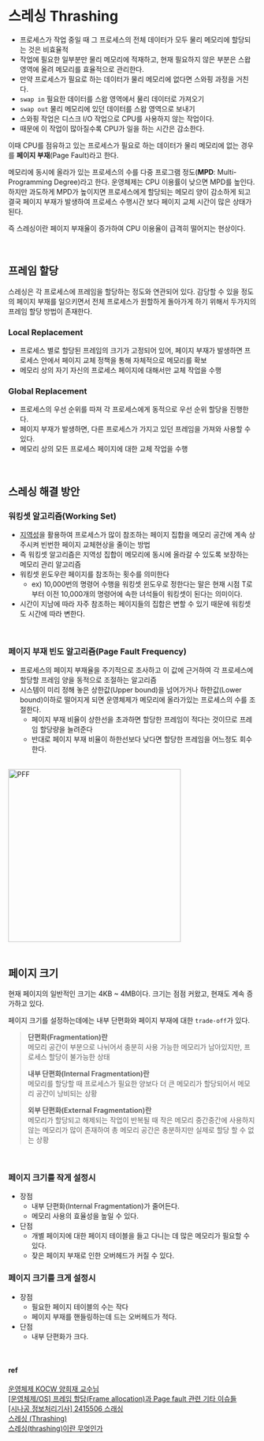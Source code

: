 # 스레싱 Thrashing

* 프로세스가 작업 중일 때 그 프로세스의 전체 데이터가 모두 물리 메모리에 할당되는 것은 비효율적 
* 작업에 필요한 일부분만 물리 메모리에 적재하고, 현재 필요하지 않은 부분은 스왑영역에 올려 메모리를 효율적으로 관리한다. 
* 만약 프로세스가 필요로 하는 데이터가 물리 메모리에 없다면 스와핑 과정을 거친다.
* `swap in` 필요한 데이터를 스왑 영역에서 물리 데이터로 가져오기
* `swap out` 물리 메모리에 있던 데이터를 스왑 영역으로 보내기
* 스와핑 작업은 디스크 I/O 작업으로 CPU를 사용하지 않는 작업이다. 
* 때문에 이 작업이 많아질수록 CPU가 일을 하는 시간은 감소한다. 


이때 CPU를 점유하고 있는 프로세스가 필요로 하는 데이터가 물리 메모리에 없는 경우를 **페이지 부재**(Page Fault)라고 한다.

메모리에 동시에 올라가 있는 프로세스의 수를 다중 프로그램 정도(**MPD**: Multi-Programming Degree)라고 한다.  운영체제는
CPU 이용률이 낮으면 MPD를 높인다. 하지만 과도하게 MPD가 높이지면 프로세스에게 할당되는 메모리 양이 감소하게 되고
결국 페이지 부재가 발생하여 프로세스 수행시간 보다 페이지 교체 시간이 많은 상태가 된다.

즉 스레싱이란 페이지 부재율이 증가하여 CPU 이용율이 급격히 떨어지는 현상이다. 

<br>

## 프레임 할당

스레싱은 각 프로세스에 프레임을 할당하는 정도와 연관되어 있다. 감당할 수 있을 정도의 페이지 부재를
일으키면서 전체 프로세스가 원할하게 돌아가게 하기 위해서 두가지의 프레임 할당 방법이 존재한다.  

### Local Replacement

* 프로세스 별로 할당된 프레임의 크기가 고정되어 있어, 페이지 부재가 발생하면 프로세스 안에서 페이지 교체 정책을 통해
자체적으로 메모리를 확보
* 메모리 상의 자기 자신의 프로세스 페이지에 대해서만 교체 작업을 수행

### Global Replacement

* 프로세스의 우선 순위를 따져 각 프로세스에게 동적으로 우선 순위 할당을 진행한다.
* 페이지 부재가 발생하면, 다른 프로세스가 가지고 있던 프레임을 가져와 사용할 수 있다.
* 메모리 상의 모든 프로세스 페이지에 대한 교체 작업을 수행

<br>

## 스레싱 해결 방안


### 워킹셋 알고리즘(Working Set)

* [지역성](https://github.com/jmxx219/CS-Study/blob/main/OperatingSystem/%EC%BA%90%EC%8B%9C%20%EB%A9%94%EB%AA%A8%EB%A6%AC.md#%EC%BA%90%EC%8B%9C-%EC%A7%80%EC%97%AD%EC%84%B1)을 활용하여 
프로세스가 많이 참조하는 페이지 집합을 메모리 공간에 계속 상주시켜 빈번한 페이지 교체현상을 줄이는 방법
* 즉 워킹셋 알고리즘은 지역성 집합이 메모리에 동시에 올라갈 수 있도록 보장하는 메모리 관리 알고리즘
* 워킹셋 윈도우란 페이지를 참조하는 횟수를 의미한다
  * ex) 10,000번의 명령어 수행을 워킹셋 윈도우로 정한다는 말은 현재 시점 T로부터 이전 10,000개의 명령어에 속한 녀석들이 워킹셋이 된다는 의미이다. 
* 시간이 지남에 따라 자주 참조하는 페이지들의 집합은 변할 수 있기 때문에 워킹셋도 시간에 따라 변한다.

<br>

### 페이지 부재 빈도 알고리즘(Page Fault Frequency)

* 프로세스의 페이지 부재율을 주기적으로 조사하고 이 값에 근거하여 각 프로세스에 할당할 프레임 양을 동적으로 조절하는 알고리즘
* 시스템이 미리 정해 놓은 상한값(Upper bound)을 넘어가거나 하한값(Lower bound)이하로 떨어지게 되면 운영체제가 메모리에 올라가있는 
프로세스의 수를 조절한다.
  * 페이지 부재 비율이 상한선을 초과하면 할당한 프레임이 적다는 것이므로 프레임 할당량을 늘려준다
  * 반대로 페이지 부재 비율이 하한선보다 낮다면 할당한 프레임을 어느정도 회수한다. 

<br>

<img alt="PFF" src="https://github.com/reddevilmidzy/CS-Study/assets/78539407/92c5b6c5-7619-4f00-abf5-86d2d56e8b23" height="350"/>


<br>
<br>

## 페이지 크기

현재 페이지의 일반적인 크기는 4KB ~ 4MB이다. 크기는 점점 커왔고, 현재도 계속 증가하고 있다.  

페이지 크기를 설정하는데에는 내부 단편화와 페이지 부재에 대한 `trade-off`가 있다.

> **단편화(Fragmentation)란**  
> 메모리 공간이 부분으로 나뉘어서 충분히 사용 가능한 메모리가 남아있지만, 프로세스 할당이 불가능한 상태
> 
> **내부 단편화(Internal Fragmentation)란**  
> 메모리를 할당할 때 프로세스가 필요한 양보다 더 큰 메모리가 할당되어서 메모리 공간이 낭비되는 상황
> 
> **외부 단편화(External Fragmentation)란**  
> 메모리가 할당되고 해제되는 작업이 반복될 때 작은 메모리 중간중간에 사용하지 않는 메모리가 많이 존재하여 총 
> 메모리 공간은 충분하지만 실제로 할당 할 수 없는 상황

<br>

### 페이지 크기를 작게 설정시

* 장점
  * 내부 단편화(Internal Fragmentation)가 줄어든다.
  * 메모리 사용의 효율성을 높일 수 있다.
* 단점
  * 개별 페이지에 대한 페이지 테이블을 들고 다니는 데 많은 메모리가 필요할 수 있다.
  * 잦은 페이지 부재로 인한 오버헤드가 커질 수 있다.

### 페이지 크기를 크게 설정시

* 장점
  * 필요한 페이지 테이블의 수는 작다
  * 페이지 부재를 핸들링하는데 드는 오버헤드가 적다.
* 단점
  * 내부 단편화가 크다.

<br>

#### ref

[운영체제 KOCW 양희재 교수님](http://www.kocw.net/home/search/kemView.do?kemId=978503)  
[[운영체제/OS] 프레임 할당(Frame allocation)과 Page fault 관련 기타 이슈들](https://studyandwrite.tistory.com/23)  
[[시나공 정보처리기사] 2415506 스래싱](https://youtu.be/6AfFVJraKZA?si=jZVo5SuRozpuH1bO)  
[스레싱 (Thrashing)](https://blog.skby.net/%EC%8A%A4%EB%A0%88%EC%8B%B1-thrashing/)  
[스레싱(thrashing)이란 무엇인가](https://straw961030.tistory.com/155)
